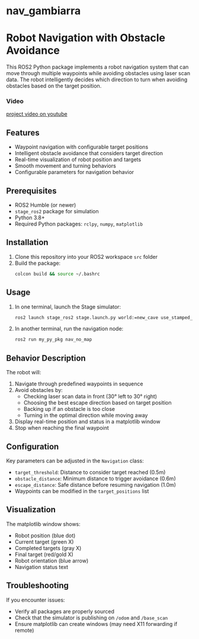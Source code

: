 # nav_gambiarra
# Robot Navigation with Obstacle Avoidance

This ROS2 Python package implements a robot navigation system that can move through multiple waypoints while avoiding obstacles using laser scan data. The robot intelligently decides which direction to turn when avoiding obstacles based on the target position.

### Video

[project video on youtube](https://youtu.be/RBJtWjWMlUI)


## Features

- Waypoint navigation with configurable target positions
- Intelligent obstacle avoidance that considers target direction
- Real-time visualization of robot position and targets
- Smooth movement and turning behaviors
- Configurable parameters for navigation behavior

## Prerequisites

- ROS2 Humble (or newer)
- `stage_ros2` package for simulation
- Python 3.8+
- Required Python packages: `rclpy`, `numpy`, `matplotlib`

## Installation

1. Clone this repository into your ROS2 workspace `src` folder
2. Build the package:
   ```bash
   colcon build && source ~/.bashrc
   ```

## Usage

1. In one terminal, launch the Stage simulator:
   ```bash
   ros2 launch stage_ros2 stage.launch.py world:=new_cave use_stamped_velocity:=false
   ```

2. In another terminal, run the navigation node:
   ```bash
   ros2 run my_py_pkg nav_no_map
   ```

## Behavior Description

The robot will:
1. Navigate through predefined waypoints in sequence
2. Avoid obstacles by:
   - Checking laser scan data in front (30° left to 30° right)
   - Choosing the best escape direction based on target position
   - Backing up if an obstacle is too close
   - Turning in the optimal direction while moving away
3. Display real-time position and status in a matplotlib window
4. Stop when reaching the final waypoint

## Configuration

Key parameters can be adjusted in the `Navigation` class:
- `target_threshold`: Distance to consider target reached (0.5m)
- `obstacle_distance`: Minimum distance to trigger avoidance (0.6m)
- `escape_distance`: Safe distance before resuming navigation (1.0m)
- Waypoints can be modified in the `target_positions` list

## Visualization

The matplotlib window shows:
- Robot position (blue dot)
- Current target (green X)
- Completed targets (gray X)
- Final target (red/gold X)
- Robot orientation (blue arrow)
- Navigation status text

## Troubleshooting

If you encounter issues:
- Verify all packages are properly sourced
- Check that the simulator is publishing on `/odom` and `/base_scan`
- Ensure matplotlib can create windows (may need X11 forwarding if remote)